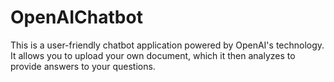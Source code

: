 # OpenAIChatbot
This is a user-friendly chatbot application powered by OpenAI's technology. It allows you to upload your own document, which it then analyzes to provide answers to your questions.
